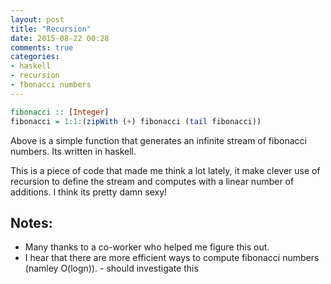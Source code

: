 ```yaml
---
layout: post
title: "Recursion"
date: 2015-08-22 00:28
comments: true
categories:
- haskell
- recursion
- fbonacci numbers
---
```


```haskell
fibonacci :: [Integer]
fibonacci = 1:1:(zipWith (+) fibonacci (tail fibonacci))
```

Above is a simple function that generates an infinite stream of fibonacci numbers. Its written in haskell.

This is a piece of code that made me think a lot lately, it make clever use of recursion to define the stream and computes with a linear number of additions. I think its pretty damn sexy!

## Notes:
- Many thanks to a co-worker who helped me figure this out.
- I hear that there are more efficient ways to compute fibonacci numbers (namley O(logn)). - should investigate this
